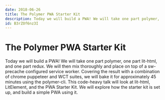```yaml
---
date: 2018-06-26
title: The Polymer PWA Starter Kit
description: Today we will build a PWA! We will take one part polymer, one part lit-html, and one part redux. We will then mix thoroughly and place on top of a sw-precache configured service worker. Covering the result with a combination of chrome puppeteer and WCT suites, we will bake it for approximately 45 minutes using the polymer-cli. This code-heavy talk will look at lit-html, LitElement, and the PWA Starter Kit. We will explore how the starter kit is set up, and build a simple PWA using it.
id: B3rZOf6nz3I
---
```


# The Polymer PWA Starter Kit

Today we will build a PWA! We will take one part polymer, one part lit-html, and one part redux. We will then mix thoroughly and place on top of a sw-precache configured service worker. Covering the result with a combination of chrome puppeteer and WCT suites, we will bake it for approximately 45 minutes using the polymer-cli. This code-heavy talk will look at lit-html, LitElement, and the PWA Starter Kit. We will explore how the starter kit is set up, and build a simple PWA using it.